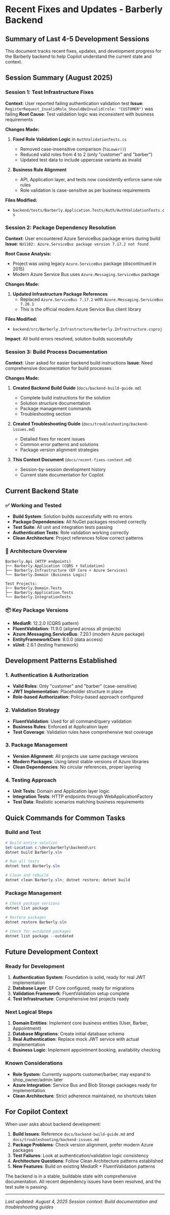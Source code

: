 # Recent Fixes and Updates - Barberly Backend

## Summary of Last 4-5 Development Sessions

This document tracks recent fixes, updates, and development progress for the Barberly backend to help Copilot understand the current state and context.

## Session Summary (August 2025)

### Session 1: Test Infrastructure Fixes

**Context**: User reported failing authentication validation test
**Issue**: `RegisterRequest_InvalidRole_ShouldBeInvalid(role: "CUSTOMER")` was failing
**Root Cause**: Test validation logic was inconsistent with business requirements

**Changes Made:**
1. **Fixed Role Validation Logic** in `AuthValidationTests.cs`
   - Removed case-insensitive comparison (`ToLower()`)
   - Reduced valid roles from 4 to 2 (only "customer" and "barber")
   - Updated test data to include uppercase variants as invalid

2. **Business Rule Alignment**
   - API, Application layer, and tests now consistently enforce same role rules
   - Role validation is case-sensitive as per business requirements

**Files Modified:**
- `backend/tests/Barberly.Application.Tests/Auth/AuthValidationTests.cs`

### Session 2: Package Dependency Resolution

**Context**: User encountered Azure ServiceBus package errors during build
**Issue**: `NU1102: Azure.ServiceBus package version 7.17.2 not found`

**Root Cause Analysis:**
- Project was using legacy `Azure.ServiceBus` package (discontinued in 2015)
- Modern Azure Service Bus uses `Azure.Messaging.ServiceBus` package

**Changes Made:**
1. **Updated Infrastructure Package References**
   - Replaced `Azure.ServiceBus 7.17.2` with `Azure.Messaging.ServiceBus 7.20.1`
   - This is the official modern Azure Service Bus client library

**Files Modified:**
- `backend/src/Barberly.Infrastructure/Barberly.Infrastructure.csproj`

**Impact**: All build errors resolved, solution builds successfully

### Session 3: Build Process Documentation

**Context**: User asked for easier backend build instructions
**Issue**: Need comprehensive documentation for build processes

**Changes Made:**
1. **Created Backend Build Guide** (`docs/backend-build-guide.md`)
   - Complete build instructions for the solution
   - Solution structure documentation
   - Package management commands
   - Troubleshooting section

2. **Created Troubleshooting Guide** (`docs/troubleshooting/backend-issues.md`)
   - Detailed fixes for recent issues
   - Common error patterns and solutions
   - Package version alignment strategies

3. **This Context Document** (`docs/recent-fixes-context.md`)
   - Session-by-session development history
   - Current state documentation for Copilot

## Current Backend State

### ✅ Working and Tested
- **Build System**: Solution builds successfully with no errors
- **Package Dependencies**: All NuGet packages resolved correctly
- **Test Suite**: All unit and integration tests passing
- **Authentication Tests**: Role validation working correctly
- **Clean Architecture**: Project references follow correct patterns

### 🔧 Architecture Overview
```
Barberly.Api (HTTP endpoints)
├── Barberly.Application (CQRS + Validation)
├── Barberly.Infrastructure (EF Core + Azure Services)
└── Barberly.Domain (Business Logic)

Test Projects:
├── Barberly.Domain.Tests
├── Barberly.Application.Tests
└── Barberly.IntegrationTests
```

### 📦 Key Package Versions
- **MediatR**: 12.2.0 (CQRS pattern)
- **FluentValidation**: 11.9.0 (aligned across all projects)
- **Azure.Messaging.ServiceBus**: 7.20.1 (modern Azure package)
- **EntityFrameworkCore**: 8.0.0 (data access)
- **xUnit**: 2.6.1 (testing framework)

## Development Patterns Established

### 1. Authentication & Authorization
- **Valid Roles**: Only "customer" and "barber" (case-sensitive)
- **JWT Implementation**: Placeholder structure in place
- **Role-based Authorization**: Policy-based approach configured

### 2. Validation Strategy
- **FluentValidation**: Used for all command/query validation
- **Business Rules**: Enforced at Application layer
- **Test Coverage**: Validation rules have comprehensive test coverage

### 3. Package Management
- **Version Alignment**: All projects use same package versions
- **Modern Packages**: Using latest stable versions of Azure libraries
- **Clean Dependencies**: No circular references, proper layering

### 4. Testing Approach
- **Unit Tests**: Domain and Application layer logic
- **Integration Tests**: HTTP endpoints through WebApplicationFactory
- **Test Data**: Realistic scenarios matching business requirements

## Quick Commands for Common Tasks

### Build and Test
```powershell
# Build entire solution
Set-Location c:\dev\barberly\backend\src
dotnet build Barberly.sln

# Run all tests
dotnet test Barberly.sln

# Clean and rebuild
dotnet clean Barberly.sln; dotnet restore; dotnet build
```

### Package Management
```powershell
# Check package versions
dotnet list package

# Restore packages
dotnet restore Barberly.sln

# Check for outdated packages
dotnet list package --outdated
```

## Future Development Context

### Ready for Development
1. **Authentication System**: Foundation is solid, ready for real JWT implementation
2. **Database Layer**: EF Core configured, ready for migrations
3. **Validation Framework**: FluentValidation setup complete
4. **Test Infrastructure**: Comprehensive test projects ready

### Next Logical Steps
1. **Domain Entities**: Implement core business entities (User, Barber, Appointment)
2. **Database Migrations**: Create initial database schema
3. **Real Authentication**: Replace mock JWT service with actual implementation
4. **Business Logic**: Implement appointment booking, availability checking

### Known Considerations
- **Role System**: Currently supports customer/barber, may expand to shop_owner/admin later
- **Azure Integration**: Service Bus and Blob Storage packages ready for implementation
- **Clean Architecture**: Strict adherence maintained, no shortcuts taken

## For Copilot Context

When user asks about backend development:

1. **Build Issues**: Reference `docs/backend-build-guide.md` and `docs/troubleshooting/backend-issues.md`
2. **Package Problems**: Check version alignment, prefer modern Azure packages
3. **Test Failures**: Look at authentication/validation logic consistency
4. **Architecture Questions**: Follow Clean Architecture patterns established
5. **New Features**: Build on existing MediatR + FluentValidation patterns

The backend is in a stable, buildable state with comprehensive documentation. All recent dependency issues have been resolved, and the test suite is passing.

---

*Last updated: August 4, 2025*
*Session context: Build documentation and troubleshooting guides*
